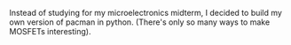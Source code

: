 Instead of studying for my microelectronics midterm, I decided to build my own version of pacman in python. (There's only so many ways to make MOSFETs interesting). 
